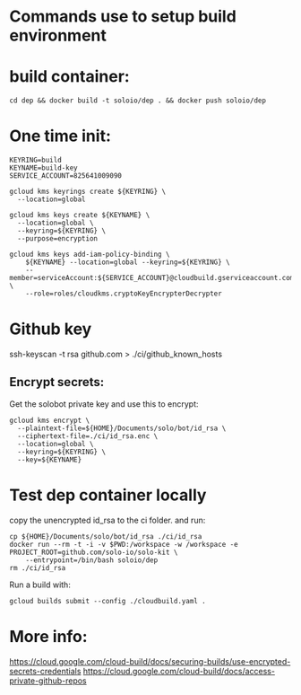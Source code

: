 # Commands use to setup build environment

# build container:

```
cd dep && docker build -t soloio/dep . && docker push soloio/dep
```

# One time init:

```
KEYRING=build
KEYNAME=build-key
SERVICE_ACCOUNT=825641009090

gcloud kms keyrings create ${KEYRING} \
  --location=global

gcloud kms keys create ${KEYNAME} \
  --location=global \
  --keyring=${KEYRING} \
  --purpose=encryption

gcloud kms keys add-iam-policy-binding \
    ${KEYNAME} --location=global --keyring=${KEYRING} \
    --member=serviceAccount:${SERVICE_ACCOUNT}@cloudbuild.gserviceaccount.com \
    --role=roles/cloudkms.cryptoKeyEncrypterDecrypter
```

# Github key

ssh-keyscan -t rsa github.com > ./ci/github_known_hosts

## Encrypt secrets:
Get the solobot private key and use this to encrypt:

```
gcloud kms encrypt \
  --plaintext-file=${HOME}/Documents/solo/bot/id_rsa \
  --ciphertext-file=./ci/id_rsa.enc \
  --location=global \
  --keyring=${KEYRING} \
  --key=${KEYNAME}
```

# Test dep container locally

copy the unencrypted id_rsa to the ci folder. and run:

```
cp ${HOME}/Documents/solo/bot/id_rsa ./ci/id_rsa
docker run --rm -t -i -v $PWD:/workspace -w /workspace -e PROJECT_ROOT=github.com/solo-io/solo-kit \
    --entrypoint=/bin/bash soloio/dep
rm ./ci/id_rsa
```

Run a build with:

```
gcloud builds submit --config ./cloudbuild.yaml .
```

# More info:
https://cloud.google.com/cloud-build/docs/securing-builds/use-encrypted-secrets-credentials
https://cloud.google.com/cloud-build/docs/access-private-github-repos